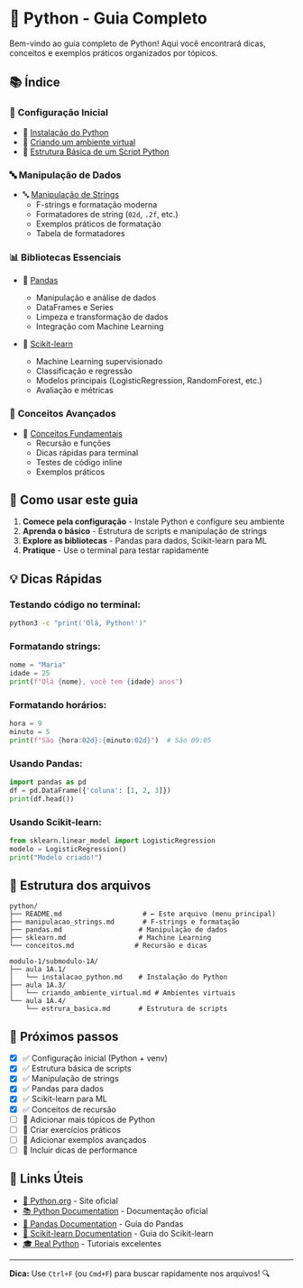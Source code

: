 # 🐍 Python - Guia Completo

Bem-vindo ao guia completo de Python! Aqui você encontrará dicas, conceitos e exemplos práticos organizados por tópicos.

## 📚 Índice

### 🚀 **Configuração Inicial**
- 🐍 [Instalação do Python](../modulo-1/submodulo-1A/aula%201A.1/instalacao_python.md)
- 🐍 [Criando um ambiente virtual](../modulo-1/submodulo-1A/aula%201A.3/criando_ambiente_virtual.md)
- 🧱 [Estrutura Básica de um Script Python](../modulo-1/submodulo-1A/aula%201A.4/estrura_basica.md)

### 🔤 **Manipulação de Dados**
- 🔤 [Manipulação de Strings](./manipulacao_strings.md)
  - F-strings e formatação moderna
  - Formatadores de string (`02d`, `.2f`, etc.)
  - Exemplos práticos de formatação
  - Tabela de formatadores

### 📊 **Bibliotecas Essenciais**
- 🐼 [Pandas](./pandas.md)
  - Manipulação e análise de dados
  - DataFrames e Series
  - Limpeza e transformação de dados
  - Integração com Machine Learning

- 🧠 [Scikit-learn](./sklearn.md)
  - Machine Learning supervisionado
  - Classificação e regressão
  - Modelos principais (LogisticRegression, RandomForest, etc.)
  - Avaliação e métricas

### 🔄 **Conceitos Avançados**
- 🔄 [Conceitos Fundamentais](./conceitos.md)
  - Recursão e funções
  - Dicas rápidas para terminal
  - Testes de código inline
  - Exemplos práticos

## 🚀 Como usar este guia

1. **Comece pela configuração** - Instale Python e configure seu ambiente
2. **Aprenda o básico** - Estrutura de scripts e manipulação de strings
3. **Explore as bibliotecas** - Pandas para dados, Scikit-learn para ML
4. **Pratique** - Use o terminal para testar rapidamente

## 💡 Dicas Rápidas

### Testando código no terminal:
```bash
python3 -c "print('Olá, Python!')"
```

### Formatando strings:
```python
nome = "Maria"
idade = 25
print(f"Olá {nome}, você tem {idade} anos")
```

### Formatando horários:
```python
hora = 9
minuto = 5
print(f"São {hora:02d}:{minuto:02d}")  # São 09:05
```

### Usando Pandas:
```python
import pandas as pd
df = pd.DataFrame({'coluna': [1, 2, 3]})
print(df.head())
```

### Usando Scikit-learn:
```python
from sklearn.linear_model import LogisticRegression
modelo = LogisticRegression()
print("Modelo criado!")
```

## 📖 Estrutura dos arquivos

```
python/
├── README.md                    # ← Este arquivo (menu principal)
├── manipulacao_strings.md       # F-strings e formatação
├── pandas.md                   # Manipulação de dados
├── sklearn.md                  # Machine Learning
└── conceitos.md               # Recursão e dicas

modulo-1/submodulo-1A/
├── aula 1A.1/
│   └── instalacao_python.md    # Instalação do Python
├── aula 1A.3/
│   └── criando_ambiente_virtual.md # Ambientes virtuais
└── aula 1A.4/
    └── estrura_basica.md       # Estrutura de scripts
```

## 🎯 Próximos passos

- [x] ✅ Configuração inicial (Python + venv)
- [x] ✅ Estrutura básica de scripts
- [x] ✅ Manipulação de strings
- [x] ✅ Pandas para dados
- [x] ✅ Scikit-learn para ML
- [x] ✅ Conceitos de recursão
- [ ] 📝 Adicionar mais tópicos de Python
- [ ] 📝 Criar exercícios práticos
- [ ] 📝 Adicionar exemplos avançados
- [ ] 📝 Incluir dicas de performance

## 🔗 Links Úteis

- [🐍 Python.org](https://www.python.org/) - Site oficial
- [📚 Python Documentation](https://docs.python.org/) - Documentação oficial
- [🐼 Pandas Documentation](https://pandas.pydata.org/) - Guia do Pandas
- [🧠 Scikit-learn Documentation](https://scikit-learn.org/) - Guia do Scikit-learn
- [🎓 Real Python](https://realpython.com/) - Tutoriais excelentes

---

**Dica:** Use `Ctrl+F` (ou `Cmd+F`) para buscar rapidamente nos arquivos! 🔍